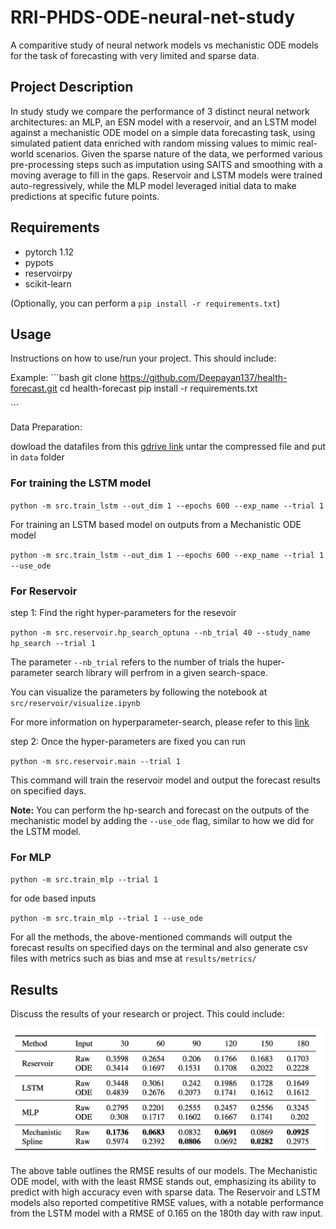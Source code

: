 
# RRI-PHDS-ODE-neural-net-study

A comparitive study of neural network models vs mechanistic ODE models for the task of forecasting with very limited and sparse data.

## Project Description

In study study we compare the performance of 3 distinct neural network architectures: an MLP, an ESN model with a reservoir, and an LSTM model against a mechanistic ODE model on a simple data forecasting task, using simulated patient data enriched with random missing values to mimic real-world scenarios. Given the sparse nature of the data, we performed various pre-processing steps such as imputation using SAITS and smoothing with a moving average to fill in the gaps. Reservoir and LSTM models were trained auto-regressively, while the MLP model leveraged initial data to make predictions at specific future points.

## Requirements
- pytorch 1.12
- pypots
- reservoirpy
- scikit-learn

(Optionally, you can perform a `pip install -r requirements.txt`)

## Usage

Instructions on how to use/run your project. This should include:


Example:
\```bash
git clone https://github.com/Deepayan137/health-forecast.git
cd health-forecast
pip install -r requirements.txt

\```

Data Preparation:

dowload the datafiles from this [gdrive link](https://drive.google.com/file/d/1dU0Jud300RWbRgFxK-u1zIOB84QW12b3/view?usp=drive_link)
untar the compressed file and put in `data` folder

### For training the LSTM model

`python -m src.train_lstm --out_dim 1 --epochs 600 --exp_name --trial 1`

For training an LSTM based model on outputs from a Mechanistic ODE model

`python -m src.train_lstm --out_dim 1 --epochs 600 --exp_name --trial 1 --use_ode`

### For Reservoir

step 1: Find the right hyper-parameters for the resevoir

`python -m src.reservoir.hp_search_optuna --nb_trial 40 --study_name hp_search --trial 1`

The parameter `--nb_trial` refers to the number of trials the huper-parameter search library will perfrom in a given search-space.

You can visualize the parameters by following the notebook at `src/reservoir/visualize.ipynb`

For more information on hyperparameter-search, please refer to this [link](https://reservoirpy.readthedocs.io/en/latest/user_guide/hyper.html)

step 2: Once the hyper-parameters are fixed you can run

`python -m src.reservoir.main --trial 1`

This command will train the reservoir model and output the forecast results on specified days.

**Note:** You can perform the hp-search and forecast on the outputs of the mechanistic model by adding the `--use_ode` flag, similar to how we did for the LSTM model.


### For MLP

`python -m src.train_mlp --trial 1`

for ode based inputs

`python -m src.train_mlp --trial 1 --use_ode`

For all the methods, the above-mentioned commands will output the forecast results 
on specified days on the terminal and also generate csv files with metrics such
as bias and mse at `results/metrics/`

## Results

Discuss the results of your research or project. This could include:

![Screenshot](static/mse_results.png)

The above table outlines the RMSE results of our models. The Mechanistic ODE model, with with the least RMSE stands out, emphasizing its ability to predict with high accuracy even with sparse data. The Reservoir and LSTM models also reported competitive RMSE values, with a notable performance from the LSTM model with a RMSE of 0.165 on the 180th day with raw input.

